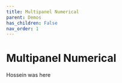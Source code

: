 ```yaml
---
title: Multipanel Numerical
parent: Demos
has_children: False
nav_order: 1
---
```


# Multipanel Numerical

Hossein was here
